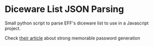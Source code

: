 # Diceware List JSON Parsing

Small python script to parse EFF's diceware list to use in a Javascript project.

Check [their article](https://www.eff.org/dice) about strong memorable password generation
